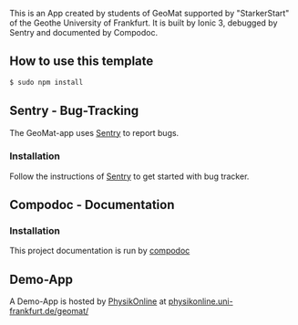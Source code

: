 This is an App created by students of GeoMat supported by "StarkerStart" of the Geothe University of Frankfurt.
It is built by Ionic 3, debugged by Sentry and documented by Compodoc.

## How to use this template

```bash
$ sudo npm install
```

## Sentry - Bug-Tracking
The GeoMat-app uses [Sentry](https://sentry.io) to report bugs.
### Installation
Follow the instructions of [Sentry](https://gonehybrid.com/how-to-log-errors-in-your-ionic-2-app-with-sentry/) to get started with bug tracker.

## Compodoc - Documentation
### Installation
This project documentation is run by [compodoc](https://compodoc.github.io/website/)

## Demo-App
A Demo-App is hosted by [PhysikOnline](https://physikonline.uni-frankfurt.de) at [physikonline.uni-frankfurt.de/geomat/](https://physikonline.uni-frankfurt.de/geomat/)
